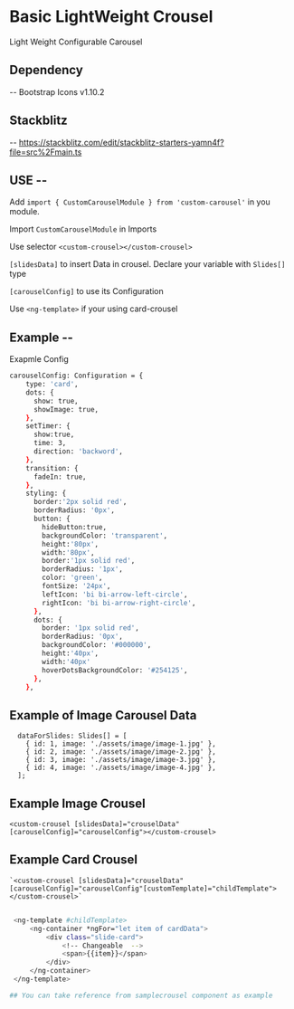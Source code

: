 # Basic LightWeight Crousel

Light Weight Configurable Carousel

## Dependency

-- Bootstrap Icons v1.10.2

## Stackblitz

-- https://stackblitz.com/edit/stackblitz-starters-yamn4f?file=src%2Fmain.ts

## USE --

Add `import { CustomCarouselModule } from 'custom-carousel'` in you module.

Import `CustomCarouselModule` in Imports

Use selector `<custom-crousel></custom-crousel>`

`[slidesData]` to insert Data in crousel. Declare your variable with `Slides[]` type

`[carouselConfig]` to use its Configuration

Use `<ng-template>` if your using card-crousel

## Example --

Exapmle Config

```sh
carouselConfig: Configuration = {
    type: 'card',
    dots: {
      show: true,
      showImage: true,
    },
    setTimer: {
      show:true,
      time: 3,
      direction: 'backword',
    },
    transition: {
      fadeIn: true,
    },
    styling: {
      border:'2px solid red',
      borderRadius: '0px',
      button: {
        hideButton:true,
        backgroundColor: 'transparent',
        height:'80px',
        width:'80px',
        border:'1px solid red',
        borderRadius: '1px',
        color: 'green',
        fontSize: '24px',
        leftIcon: 'bi bi-arrow-left-circle',
        rightIcon: 'bi bi-arrow-right-circle',
      },
      dots: {
        border: '1px solid red',
        borderRadius: '0px',
        backgroundColor: '#000000',
        height:'40px',
        width:'40px'
        hoverDotsBackgroundColor: '#254125',
      },
    },
```

## Example of Image Carousel Data

```
  dataForSlides: Slides[] = [
    { id: 1, image: './assets/image/image-1.jpg' },
    { id: 2, image: './assets/image/image-2.jpg' },
    { id: 3, image: './assets/image/image-3.jpg' },
    { id: 4, image: './assets/image/image-4.jpg' },
  ];

```
## Example Image Crousel

`<custom-crousel [slidesData]="crouselData" [carouselConfig]="carouselConfig"></custom-crousel>`

## Example Card Crousel

    `<custom-crousel [slidesData]="crouselData" [carouselConfig]="carouselConfig"[customTemplate]="childTemplate"></custom-crousel>`

```sh

 <ng-template #childTemplate>
     <ng-container *ngFor="let item of cardData">
         <div class="slide-card">
             <!-- Changeable  -->
             <span>{{item}}</span>
         </div>
     </ng-container>
 </ng-template>
```

```sh
## You can take reference from samplecrousel component as example
```
